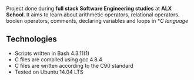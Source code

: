Project done during **full stack Software Engineering studies** at **ALX School**. It aims to learn about arithmetic operators, relational operators. boolen operators, comments, declaring variables and loops in **C language*

## Technologies
* Scripts written in Bash 4.3.11(1)
* C files are compiled using gcc 4.8.4
* C files are written according to the C90 standard
* Tested on Ubuntu 14.04 LTS 
